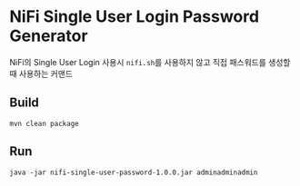 # NiFi Single User Login Password Generator

NiFi의 Single User Login 사용시 `nifi.sh`를 사용하지 않고 직접 패스워드를 생성할 때 사용하는 커맨드

## Build

```
mvn clean package
```

## Run

```
java -jar nifi-single-user-password-1.0.0.jar adminadminadmin
```